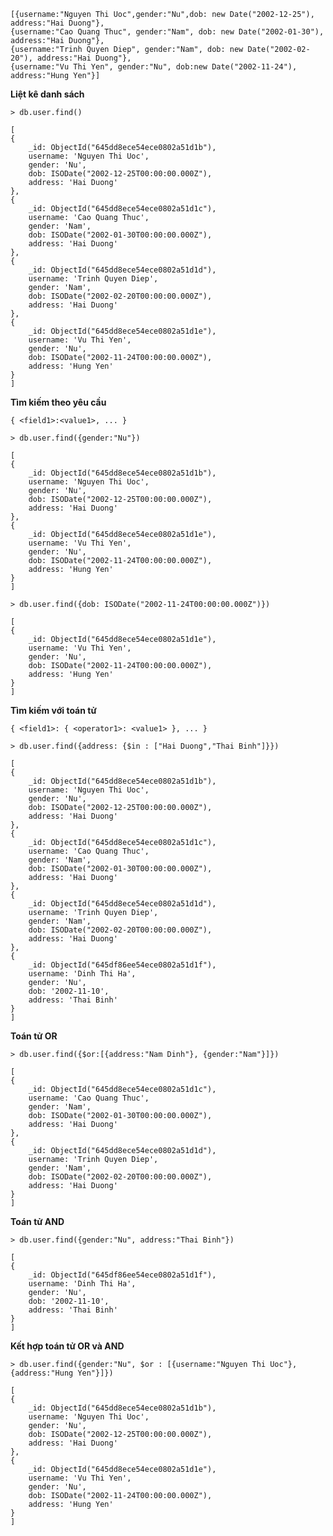 
    [{username:"Nguyen Thi Uoc",gender:"Nu",dob: new Date("2002-12-25"), address:"Hai Duong"},
    {username:"Cao Quang Thuc", gender:"Nam", dob: new Date("2002-01-30"), address:"Hai Duong"},
    {username:"Trinh Quyen Diep", gender:"Nam", dob: new Date("2002-02-20"), address:"Hai Duong"},
    {username:"Vu Thi Yen", gender:"Nu", dob:new Date("2002-11-24"), address:"Hung Yen"}]

**Liệt kê danh sách**


    > db.user.find()

    [
    {
        _id: ObjectId("645dd8ece54ece0802a51d1b"),
        username: 'Nguyen Thi Uoc',
        gender: 'Nu',
        dob: ISODate("2002-12-25T00:00:00.000Z"),
        address: 'Hai Duong'
    },
    {
        _id: ObjectId("645dd8ece54ece0802a51d1c"),
        username: 'Cao Quang Thuc',
        gender: 'Nam',
        dob: ISODate("2002-01-30T00:00:00.000Z"),
        address: 'Hai Duong'
    },
    {
        _id: ObjectId("645dd8ece54ece0802a51d1d"),
        username: 'Trinh Quyen Diep',
        gender: 'Nam',
        dob: ISODate("2002-02-20T00:00:00.000Z"),
        address: 'Hai Duong'
    },
    {
        _id: ObjectId("645dd8ece54ece0802a51d1e"),
        username: 'Vu Thi Yen',
        gender: 'Nu',
        dob: ISODate("2002-11-24T00:00:00.000Z"),
        address: 'Hung Yen'
    }
    ]

**Tìm kiếm theo yêu cầu**

```{ <field1>:<value1>, ... }```

    > db.user.find({gender:"Nu"})

    [
    {
        _id: ObjectId("645dd8ece54ece0802a51d1b"),
        username: 'Nguyen Thi Uoc',
        gender: 'Nu',
        dob: ISODate("2002-12-25T00:00:00.000Z"),
        address: 'Hai Duong'
    },
    {
        _id: ObjectId("645dd8ece54ece0802a51d1e"),
        username: 'Vu Thi Yen',
        gender: 'Nu',
        dob: ISODate("2002-11-24T00:00:00.000Z"),
        address: 'Hung Yen'
    }
    ]

    > db.user.find({dob: ISODate("2002-11-24T00:00:00.000Z")})

    [
    {
        _id: ObjectId("645dd8ece54ece0802a51d1e"),
        username: 'Vu Thi Yen',
        gender: 'Nu',
        dob: ISODate("2002-11-24T00:00:00.000Z"),
        address: 'Hung Yen'
    }
    ]


**Tìm kiếm với toán tử**

```{ <field1>: { <operator1>: <value1> }, ... }```

    > db.user.find({address: {$in : ["Hai Duong","Thai Binh"]}})

    [
    {
        _id: ObjectId("645dd8ece54ece0802a51d1b"),
        username: 'Nguyen Thi Uoc',
        gender: 'Nu',
        dob: ISODate("2002-12-25T00:00:00.000Z"),
        address: 'Hai Duong'
    },
    {
        _id: ObjectId("645dd8ece54ece0802a51d1c"),
        username: 'Cao Quang Thuc',
        gender: 'Nam',
        dob: ISODate("2002-01-30T00:00:00.000Z"),
        address: 'Hai Duong'
    },
    {
        _id: ObjectId("645dd8ece54ece0802a51d1d"),
        username: 'Trinh Quyen Diep',
        gender: 'Nam',
        dob: ISODate("2002-02-20T00:00:00.000Z"),
        address: 'Hai Duong'
    },
    {
        _id: ObjectId("645df86ee54ece0802a51d1f"),
        username: 'Dinh Thi Ha',
        gender: 'Nu',
        dob: '2002-11-10',
        address: 'Thai Binh'
    }
    ]

**Toán tử OR** 

    > db.user.find({$or:[{address:"Nam Dinh"}, {gender:"Nam"}]}) 

    [
    {
        _id: ObjectId("645dd8ece54ece0802a51d1c"),
        username: 'Cao Quang Thuc',
        gender: 'Nam',
        dob: ISODate("2002-01-30T00:00:00.000Z"),
        address: 'Hai Duong'
    },
    {
        _id: ObjectId("645dd8ece54ece0802a51d1d"),
        username: 'Trinh Quyen Diep',
        gender: 'Nam',
        dob: ISODate("2002-02-20T00:00:00.000Z"),
        address: 'Hai Duong'
    }
    ]

**Toán tử AND**

    > db.user.find({gender:"Nu", address:"Thai Binh"})

    [
    {
        _id: ObjectId("645df86ee54ece0802a51d1f"),
        username: 'Dinh Thi Ha',
        gender: 'Nu',
        dob: '2002-11-10',
        address: 'Thai Binh'
    }
    ]

**Kết hợp toán tử OR và AND**


    > db.user.find({gender:"Nu", $or : [{username:"Nguyen Thi Uoc"},{address:"Hung Yen"}]})

    [
    {
        _id: ObjectId("645dd8ece54ece0802a51d1b"),
        username: 'Nguyen Thi Uoc',
        gender: 'Nu',
        dob: ISODate("2002-12-25T00:00:00.000Z"),
        address: 'Hai Duong'
    },
    {
        _id: ObjectId("645dd8ece54ece0802a51d1e"),
        username: 'Vu Thi Yen',
        gender: 'Nu',
        dob: ISODate("2002-11-24T00:00:00.000Z"),
        address: 'Hung Yen'
    }
    ]
